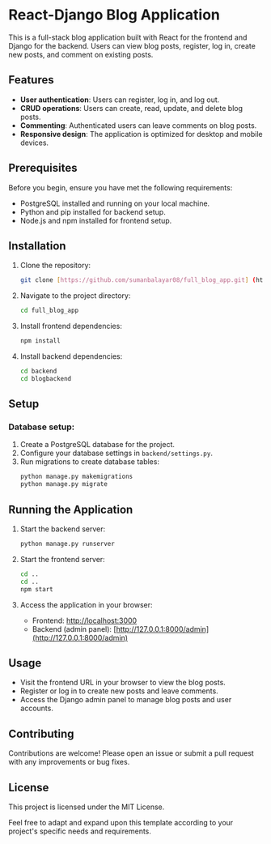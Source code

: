 # React-Django Blog Application

This is a full-stack blog application built with React for the frontend and Django for the backend. Users can view blog posts, register, log in, create new posts, and comment on existing posts.

## Features

- **User authentication**: Users can register, log in, and log out.
- **CRUD operations**: Users can create, read, update, and delete blog posts.
- **Commenting**: Authenticated users can leave comments on blog posts.
- **Responsive design**: The application is optimized for desktop and mobile devices.

## Prerequisites

Before you begin, ensure you have met the following requirements:

- PostgreSQL installed and running on your local machine.
- Python and pip installed for backend setup.
- Node.js and npm installed for frontend setup.

## Installation

1. Clone the repository:
    ```bash
    git clone [https://github.com/sumanbalayar08/full_blog_app.git] (https://github.com/sumanbalayar08/full_blog_app.git)
    ```

2. Navigate to the project directory:
    ```bash
    cd full_blog_app
    ```

3. Install frontend dependencies:
    ```bash
    npm install
    ```

4. Install backend dependencies:
    ```bash
    cd backend
    cd blogbackend
    ```

## Setup

### Database setup:

1. Create a PostgreSQL database for the project.
2. Configure your database settings in `backend/settings.py`.
3. Run migrations to create database tables:
    ```bash
    python manage.py makemigrations
    python manage.py migrate
    ```

## Running the Application

1. Start the backend server:
    ```bash
    python manage.py runserver
    ```

2. Start the frontend server:
    ```bash
    cd ..
    cd ..
    npm start
    ```

3. Access the application in your browser:
    - Frontend: [http://localhost:3000](http://localhost:3000)
    - Backend (admin panel): [http://127.0.0.1:8000/admin](http://127.0.0.1:8000/admin)

## Usage

- Visit the frontend URL in your browser to view the blog posts.
- Register or log in to create new posts and leave comments.
- Access the Django admin panel to manage blog posts and user accounts.

## Contributing

Contributions are welcome! Please open an issue or submit a pull request with any improvements or bug fixes.

## License

This project is licensed under the MIT License.

Feel free to adapt and expand upon this template according to your project's specific needs and requirements.
